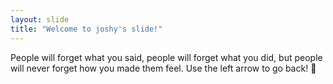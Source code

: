 ```yaml
---
layout: slide
title: "Welcome to joshy's slide!"
---
```

People will forget what you said, people will forget what you did, but people will never forget how you made them feel.
Use the left arrow to go back! :tada:
